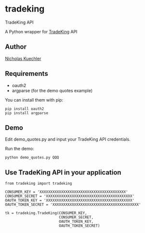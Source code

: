 tradeking
=========

TradeKing API

A Python wrapper for <a href="https://www.tradeking.com/">TradeKing</a> API

## Author

<a href="http://www.nicholaskuechler.com/">Nicholas Kuechler</a>

## Requirements

* oauth2
* argparse (for the demo quotes example)

You can install them with pip:

    pip install oauth2
    pip install argparse

## Demo

Edit demo_quotes.py and input your TradeKing API credentials.

Run the demo:

    python demo_quotes.py QQQ

## Use TradeKing API in your application

    from tradeking import tradeking
    
    CONSUMER_KEY = 'XXXXXXXXXXXXXXXXXXXXXXXXXXXXXXXXXXXXXXXX'
    CONSUMER_SECRET = 'XXXXXXXXXXXXXXXXXXXXXXXXXXXXXXXXXXXXXXXX'
    OAUTH_TOKEN_KEY = 'XXXXXXXXXXXXXXXXXXXXXXXXXXXXXXXXXXXXXXXX'
    OAUTH_TOKEN_SECRET = 'XXXXXXXXXXXXXXXXXXXXXXXXXXXXXXXXXXXXXXXX'
    
    tk = tradeking.TradeKing(CONSUMER_KEY,
                             CONSUMER_SECRET,
                             OAUTH_TOKEN_KEY,
                             OAUTH_TOKEN_SECRET)
